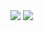 <img src="https://img.shields.io/github/license/nighttimedev/cs-basix?style=flat-square">
<img src="https://img.shields.io/github/downloads/nighttimedev/cs-basix/total?style=for-the-badge">

